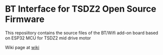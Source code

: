 # BT Interface for TSDZ2 Open Source Firmware

This reposiitory contains the source files of the BT/Wifi add-on board based on ESP32 MCU for TSDZ2 mid drive motor

Wiki page at 
[wiki](https://github.com/TSDZ-ESP32/TSDZ-ESP32-wiki/wiki)
